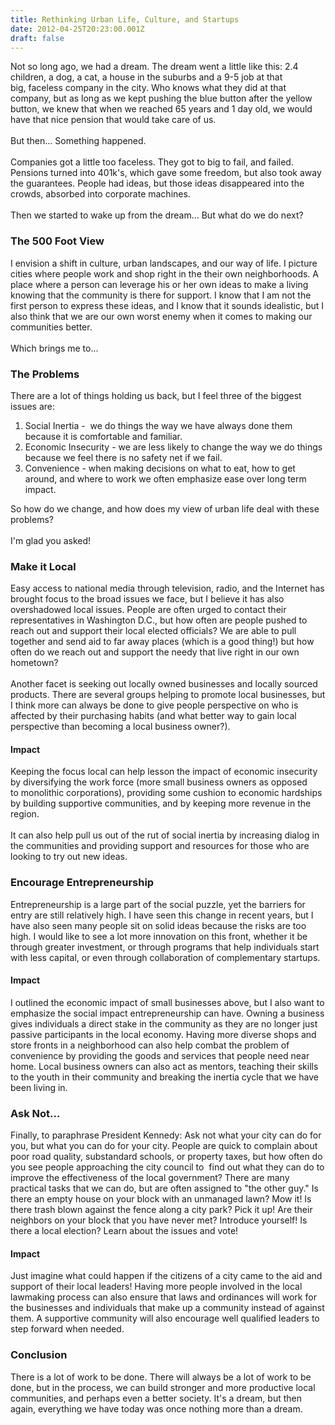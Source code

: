 ```yaml
---
title: Rethinking Urban Life, Culture, and Startups
date: 2012-04-25T20:23:00.001Z
draft: false
---
```


Not so long ago, we had a dream. The dream went a little like this: 2.4 children, a dog, a cat, a house in the suburbs and a 9-5 job at that big,&nbsp;faceless&nbsp;company in the city. Who knows what they did at that company, but as long as we kept pushing the blue button after the yellow button, we knew that when we reached 65 years and 1 day old, we would have that nice pension that would take care of us.<br /> <br /> But then... Something happened.<br /> <br /> Companies got a little too faceless. They got to big to fail, and failed. Pensions turned into 401k's, which gave some freedom, but also took away the guarantees. People had ideas, but those ideas disappeared into the crowds, absorbed into corporate machines.<br /> <br /> Then we started to wake up from the dream... But what do we do next?<br /> <h3> The 500 Foot View</h3> <div> I envision a shift in culture, urban landscapes, and our way of life. I picture cities where people work and shop right in the their own neighborhoods. A place where a person can leverage his or her own ideas to make a living knowing that the community is there for support. I know that I am not the first person to express these ideas, and I know that it sounds idealistic, but I also think that we are our own worst enemy when it comes to making our communities better.</div> <div> <br /></div> <div> Which brings me to...</div> <h3> The Problems</h3> <div> There are a lot of things holding us back, but I feel three of the biggest issues are:</div> <div> <ol> <li>Social Inertia - &nbsp;we do things the way we have always done them because it is comfortable and familiar.</li> <li>Economic Insecurity - we are less likely to change the way we do things because we feel there is no safety net if we fail.</li> <li>Convenience - when making decisions on what to eat, how to get around, and where to work we often emphasize ease over long term impact.</li> </ol> <div> So how do we change, and how does my view of urban life deal with these problems?</div> </div> <div> <br /></div> <div> I'm glad you asked!</div> <h3> Make it Local</h3> <div> Easy access to national media through television, radio, and the Internet has brought focus to the broad issues we face, but I believe it has also overshadowed local issues. People are often urged to contact their representatives in Washington D.C., but how often are people pushed to reach out and support their local elected officials? We are able to pull together and send aid to far away places (which is a good thing!) but how often do we reach out and support the needy that live right in our own hometown?</div> <div> <br /></div> <div> Another facet is seeking out locally owned businesses and locally sourced products. There are several groups helping to promote local businesses, but I think more can always be done to give people perspective on who is affected by their purchasing habits (and what better way to gain local perspective than becoming a local business owner?).</div> <h4> Impact</h4> <div> Keeping the focus local can help lesson the impact of economic insecurity by diversifying the work force (more small business owners as opposed to&nbsp;monolithic corporations), providing some cushion to economic hardships by building supportive communities, and by keeping more revenue in the region.</div> <div> <br /></div> <div> It can also help pull us out of the rut of social inertia by increasing dialog in the communities and providing support and resources for those who are looking to try out new ideas.</div> <h3> Encourage&nbsp;Entrepreneurship&nbsp;</h3> <div> Entrepreneurship is a large part of the social puzzle, yet the barriers for entry are still relatively high. I have seen this change in recent years, but I have also seen many people sit on solid ideas because the risks are too high. I would like to see a lot more innovation on this front, whether it be through greater investment, or through programs that help individuals start with less capital, or even through collaboration of complementary startups.</div> <h4> Impact</h4> <div> I outlined the economic impact of small businesses above, but I also want to emphasize the social impact entrepreneurship can have. Owning a business gives individuals a direct stake in the community as they are no longer just passive participants in the local economy. Having more diverse shops and store fronts in a neighborhood can also help combat the problem of convenience by providing the goods and services that people need near home. Local business owners can also act as mentors, teaching their skills to the youth in their community and breaking the inertia cycle that we have been living in.</div> <h3> Ask Not...</h3> <div> Finally, to paraphrase President Kennedy: Ask not what your city can do for you, but what you can do for your city. People are quick to complain about poor road quality, substandard schools, or property taxes, but how often do you see people approaching the city council to &nbsp;find out what they can do to improve the effectiveness of the local government? There are many practical tasks that we can do, but are often assigned to "the other guy." Is there an empty house on your block with an unmanaged lawn? Mow it! Is there trash blown against the fence along a city park? Pick it up! Are their neighbors on your block that you have never met? Introduce yourself! Is there a local election? Learn about the issues and vote!</div> <h4> Impact</h4> <div> Just imagine what could happen if the citizens of a city came to the aid and support of their local leaders! Having more people involved in the local lawmaking process can also ensure that laws and&nbsp;ordinances&nbsp;will work for the businesses and individuals that make up a community instead of against them. A supportive community will also encourage well qualified leaders to step forward when needed.</div> <h3> Conclusion</h3> <div> There is a lot of work to be done. There will always be a lot of work to be done, but in the process, we can build stronger and more productive local communities, and perhaps even a better society. It's a dream, but then again, everything we have today was once nothing more than a dream.</div>